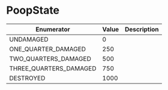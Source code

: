 # PoopState

| Enumerator | Value | Description |
| - | - | - |
| UNDAMAGED | 0 |  |
| ONE_QUARTER_DAMAGED | 250 |  |
| TWO_QUARTERS_DAMAGED | 500 |  |
| THREE_QUARTERS_DAMAGED | 750 |  |
| DESTROYED | 1000 |  |
